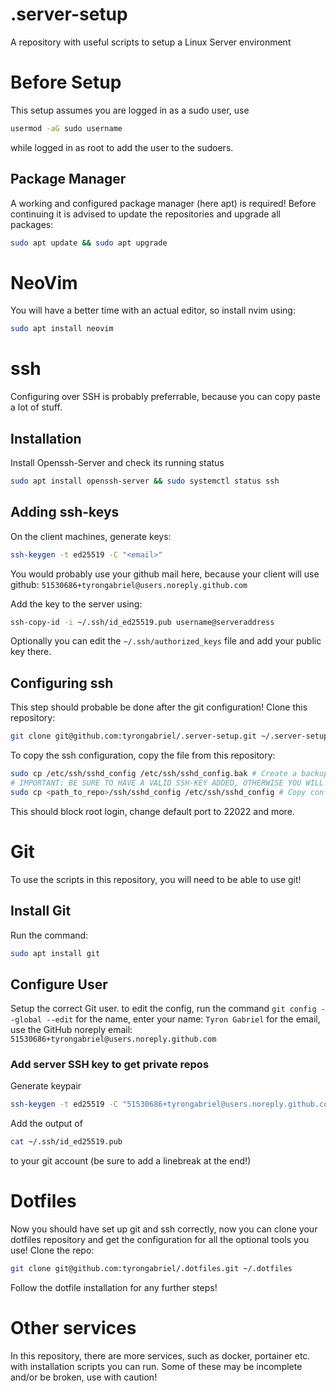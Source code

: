 # .server-setup
A repository with useful scripts to setup a Linux Server environment

# Before Setup
This setup assumes you are logged in as a sudo user, use
```sh
usermod -aG sudo username
```
while logged in as root to add the user to the sudoers.

## Package Manager
A working and configured package manager (here apt) is required!
Before continuing it is advised to update the repositories and upgrade all packages:
```sh
sudo apt update && sudo apt upgrade
```

# NeoVim
You will have a better time with an actual editor, so install nvim using:
```sh
sudo apt install neovim
```

# ssh
Configuring over SSH is probably preferrable, because you can copy paste a lot of stuff.
## Installation
Install Openssh-Server and check its running status
```sh
sudo apt install openssh-server && sudo systemctl status ssh
```
## Adding ssh-keys
On the client machines, generate keys:
```sh
ssh-keygen -t ed25519 -C "<email>"
```
You would probably use your github mail here, because your client will use github: ```51530686+tyrongabriel@users.noreply.github.com```

Add the key to the server using:
```sh
ssh-copy-id -i ~/.ssh/id_ed25519.pub username@serveraddress
```
Optionally you can edit the ```~/.ssh/authorized_keys``` file and add your public key there.

## Configuring ssh
This step should probable be done after the git configuration!
Clone this repository:
```sh
git clone git@github.com:tyrongabriel/.server-setup.git ~/.server-setup
```

To copy the ssh configuration, copy the file from this repository:
```sh
sudo cp /etc/ssh/sshd_config /etc/ssh/sshd_config.bak # Create a backup of the existing config
# IMPORTANT: BE SURE TO HAVE A VALID SSH-KEY ADDED, OTHERWISE YOU WILL BE LOCKED OUT!
sudo cp <path_to_repo>/ssh/sshd_config /etc/ssh/sshd_config # Copy config from repo to system
```
This should block root login, change default port to 22022 and more.

# Git
To use the scripts in this repository, you will need to be able to use git!

## Install Git
Run the command:
```sh
sudo apt install git
```
## Configure User
Setup the correct Git user. to edit the config, run the command ```git config --global --edit```
for the name, enter your name: ```Tyron Gabriel```
for the email, use the GitHub noreply email: ```51530686+tyrongabriel@users.noreply.github.com```

### Add server SSH key to get private repos
Generate keypair
```sh
ssh-keygen -t ed25519 -C "51530686+tyrongabriel@users.noreply.github.com"
```
Add the output of
```sh
cat ~/.ssh/id_ed25519.pub
```
to your git account (be sure to add a linebreak at the end!)

# Dotfiles
Now you should have set up git and ssh correctly, now you can clone your dotfiles repository and get the configuration for all the optional tools you use!
Clone the repo:
```sh
git clone git@github.com:tyrongabriel/.dotfiles.git ~/.dotfiles
```
Follow the dotfile installation for any further steps!

# Other services
In this repository, there are more services, such as docker, portainer etc. with installation scripts you can run.
Some of these may be incomplete and/or be broken, use with caution!

